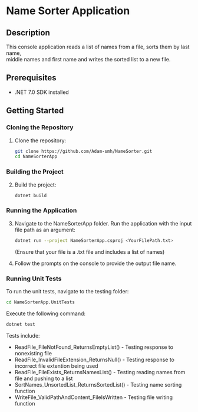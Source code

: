 # Name Sorter Application

## Description
This console application reads a list of names from a file, sorts them by last name, <br/>
middle names and first name and writes the sorted list to a new file.

## Prerequisites
- .NET 7.0 SDK installed

## Getting Started
### Cloning the Repository
1. Clone the repository:
    ```sh
    git clone https://github.com/Adam-smh/NameSorter.git
    cd NameSorterApp
    ```

### Building the Project
2. Build the project:
    ```sh
    dotnet build
    ```

### Running the Application
3. Navigate to the NameSorterApp folder. Run the application with the input file path as an argument:
    ```sh
    dotnet run --project NameSorterApp.csproj <YourFilePath.txt>
    ```
    (Ensure that your file is a .txt file and includes a list of names)

4. Follow the prompts on the console to provide the output file name.

### Running Unit Tests
To run the unit tests, navigate to the testing folder:
```sh
cd NameSorterApp.UnitTests
```

Execute the following command:
```sh
dotnet test
```
Tests include:

- ReadFile_FileNotFound_ReturnsEmptyList() - Testing response to nonexisting file
- ReadFile_InvalidFileExtension_ReturnsNull() - Testing response to incorrect file extention being used
- ReadFile_FileExists_ReturnsNamesList() - Testing reading names from file and pushing to a list
- SortNames_UnsortedList_ReturnsSortedList() - Testing name sorting function
- WriteFile_ValidPathAndContent_FileIsWritten - Testing file writing function
